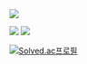 <img src="https://capsule-render.vercel.app/api?type=waving&color=auto&height=200&section=header&text=README TEST&fontSize=90" />

<!--
**JeongSeonmi/JeongSeonmi** is a ✨ _special_ ✨ repository because its `README.md` (this file) appears on your GitHub profile.

Here are some ideas to get you started:

- 🔭 I’m currently working on ...
- 🌱 I’m currently learning ...
- 👯 I’m looking to collaborate on ...
- 🤔 I’m looking for help with ...
- 💬 Ask me about ...
- 📫 How to reach me: ...
- 😄 Pronouns: ...
- ⚡ Fun fact: ...
-->

<img src="https://img.shields.io/badge/C++-00599C?style=flat&logo=cplusplus&logoColor=white"/> <img src="https://img.shields.io/badge/C-A8B9CC?style=flat&logo=c&logoColor=white"/>

[![Solved.ac프로필](http://mazassumnida.wtf/api/v2/generate_badge?boj=pm3818)](https://solved.ac/pm3818)
